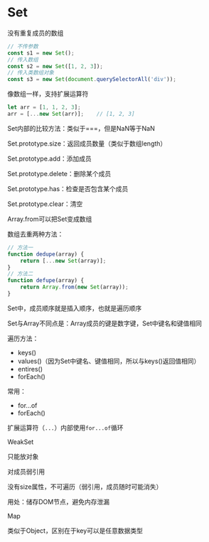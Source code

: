 # Set

没有重复成员的数组

```javascript
// 不传参数
const s1 = new Set();
// 传入数组
const s2 = new Set([1, 2, 3]);
// 传入类数组对象
const s3 = new Set(document.querySelectorAll('div'));
```

像数组一样，支持扩展运算符

```javascript
let arr = [1, 1, 2, 3];
arr = [...new Set(arr)];	// [1, 2, 3]
```

Set内部的比较方法：类似于===，但是NaN等于NaN

Set.prototype.size：返回成员数量（类似于数组length）

Set.prototype.add：添加成员

Set.prototype.delete：删除某个成员

Set.prototype.has：检查是否包含某个成员

Set.prototype.clear：清空



Array.from可以把Set变成数组



数组去重两种方法：

```javascript
// 方法一
function dedupe(array) {
    return [...new Set(array)];
}
// 方法二
function defupe(array) {
    return Array.from(new Set(array));
}
```



Set中，成员顺序就是插入顺序，也就是遍历顺序

Set与Array不同点是：Array成员的键是数字键，Set中键名和键值相同

遍历方法：

- keys()
- values()（因为Set中键名、键值相同，所以与keys()返回值相同）
- entires()
- forEach()

常用：

- for...of
- forEach()



扩展运算符（`...`）内部使用`for...of`循环



WeakSet

只能放对象

对成员弱引用

没有size属性，不可遍历（弱引用，成员随时可能消失）

用处：储存DOM节点，避免内存泄漏



Map

类似于Object，区别在于key可以是任意数据类型





